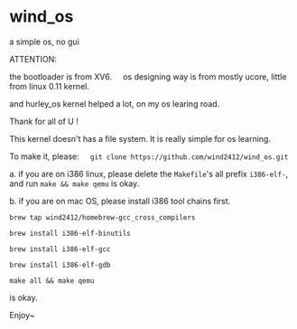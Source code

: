 # wind_os
a simple os, no gui


ATTENTION:

the bootloader is from XV6.
    
os designing way is from mostly ucore, little from linux 0.11 kernel.

and hurley_os kernel helped a lot, on my os learing road.

Thank for all of U !
    
This kernel doesn't has a file system. It is really simple for os learning.


To make it, please:
   
    `git clone https://github.com/wind2412/wind_os.git`


a. if you are on i386 linux, please delete the `Makefile`'s all prefix `i386-elf-`, and run `make && make qemu` is okay.
    

b. if you are on mac OS, please install i386 tool chains first.
    
`brew tap wind2412/homebrew-gcc_cross_compilers`

`brew install i386-elf-binutils`

`brew install i386-elf-gcc`

`brew install i386-elf-gdb`

`make all && make qemu`

is okay.

Enjoy~
